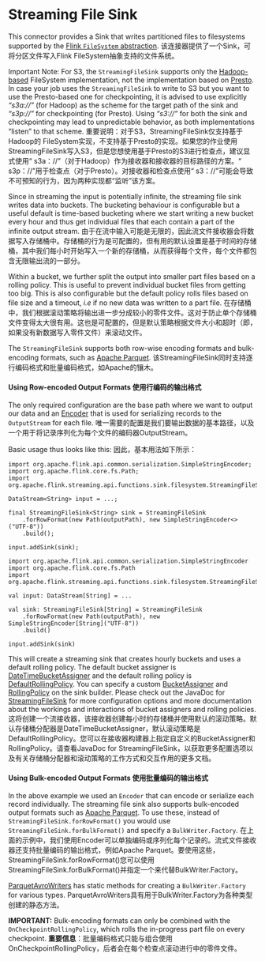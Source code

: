 

# Streaming File Sink 

This connector provides a Sink that writes partitioned files to filesystems supported by the [Flink `FileSystem` abstraction](//ci.apache.org/projects/flink/flink-docs-release-1.7/ops/filesystems.html).
该连接器提供了一个Sink，可将分区文件写入Flink FileSystem抽象支持的文件系统。

Important Note: For S3, the `StreamingFileSink` supports only the [Hadoop-based](https://hadoop.apache.org/) FileSystem implementation, not the implementation based on [Presto](https://prestodb.io/). In case your job uses the `StreamingFileSink` to write to S3 but you want to use the Presto-based one for checkpointing, it is advised to use explicitly _“s3a://”_ (for Hadoop) as the scheme for the target path of the sink and _“s3p://”_ for checkpointing (for Presto). Using _“s3://”_ for both the sink and checkpointing may lead to unpredictable behavior, as both implementations “listen” to that scheme.
重要说明：对于S3，StreamingFileSink仅支持基于Hadoop的 FileSystem实现，不支持基于Presto的实现。如果您的作业使用StreamingFileSink写入S3，但是您想使用基于Presto的S3进行检查点，建议显式使用“ s3a：//”（对于Hadoop）作为接收器和接收器的目标路径的方案。“ s3p：//”用于检查点（对于Presto）。对接收器和检查点使用“ s3：//”可能会导致不可预知的行为，因为两种实现都“监听”该方案。

Since in streaming the input is potentially infinite, the streaming file sink writes data into buckets. The bucketing behaviour is configurable but a useful default is time-based bucketing where we start writing a new bucket every hour and thus get individual files that each contain a part of the infinite output stream.
由于在流中输入可能是无限的，因此流文件接收器会将数据写入存储桶中。存储桶的行为是可配置的，但有用的默认设置是基于时间的存储桶，其中我们每小时开始写入一个新的存储桶，从而获得每个文件，每个文件都包含无限输出流的一部分。

Within a bucket, we further split the output into smaller part files based on a rolling policy. This is useful to prevent individual bucket files from getting too big. This is also configurable but the default policy rolls files based on file size and a timeout, _i.e_ if no new data was written to a part file.
在存储桶中，我们根据滚动策略将输出进一步分成较小的零件文件。这对于防止单个存储桶文件变得太大很有用。这也是可配置的，但是默认策略根据文件大小和超时（即，如果没有新数据写入零件文件）来滚动文件。

The `StreamingFileSink` supports both row-wise encoding formats and bulk-encoding formats, such as [Apache Parquet](http://parquet.apache.org).
该StreamingFileSink同时支持逐行编码格式和批量编码格式，如Apache的镶木。

#### Using Row-encoded Output Formats 使用行编码的输出格式

The only required configuration are the base path where we want to output our data and an [Encoder](//ci.apache.org/projects/flink/flink-docs-release-1.7/api/java/org/apache/flink/api/common/serialization/Encoder.html) that is used for serializing records to the `OutputStream` for each file.
唯一需要的配置是我们要输出数据的基本路径，以及一个用于将记录序列化为每个文件的编码器OutputStream。

Basic usage thus looks like this:
因此，基本用法如下所示：


```
import org.apache.flink.api.common.serialization.SimpleStringEncoder;
import org.apache.flink.core.fs.Path;
import org.apache.flink.streaming.api.functions.sink.filesystem.StreamingFileSink;

DataStream<String> input = ...;

final StreamingFileSink<String> sink = StreamingFileSink
	.forRowFormat(new Path(outputPath), new SimpleStringEncoder<>("UTF-8"))
	.build();

input.addSink(sink);
```





```
import org.apache.flink.api.common.serialization.SimpleStringEncoder
import org.apache.flink.core.fs.Path
import org.apache.flink.streaming.api.functions.sink.filesystem.StreamingFileSink

val input: DataStream[String] = ...

val sink: StreamingFileSink[String] = StreamingFileSink
    .forRowFormat(new Path(outputPath), new SimpleStringEncoder[String]("UTF-8"))
    .build()

input.addSink(sink)
```



This will create a streaming sink that creates hourly buckets and uses a default rolling policy. The default bucket assigner is [DateTimeBucketAssigner](//ci.apache.org/projects/flink/flink-docs-release-1.7/api/java/org/apache/flink/streaming/api/functions/sink/filesystem/bucketassigners/DateTimeBucketAssigner.html) and the default rolling policy is [DefaultRollingPolicy](//ci.apache.org/projects/flink/flink-docs-release-1.7/api/java/org/apache/flink/streaming/api/functions/sink/filesystem/rollingpolicies/DefaultRollingPolicy.html). You can specify a custom [BucketAssigner](//ci.apache.org/projects/flink/flink-docs-release-1.7/api/java/org/apache/flink/streaming/api/functions/sink/filesystem/BucketAssigner.html) and [RollingPolicy](//ci.apache.org/projects/flink/flink-docs-release-1.7/api/java/org/apache/flink/streaming/api/functions/sink/filesystem/RollingPolicy.html) on the sink builder. Please check out the JavaDoc for [StreamingFileSink](//ci.apache.org/projects/flink/flink-docs-release-1.7/api/java/org/apache/flink/streaming/api/functions/sink/filesystem/StreamingFileSink.html) for more configuration options and more documentation about the workings and interactions of bucket assigners and rolling policies.
这将创建一个流接收器，该接收器创建每小时的存储桶并使用默认的滚动策略。默认存储桶分配器是DateTimeBucketAssigner，默认滚动策略是DefaultRollingPolicy。您可以在接收器构建器上指定自定义的BucketAssigner和RollingPolicy。请查看JavaDoc for StreamingFileSink，以获取更多配置选项以及有关存储桶分配器和滚动策略的工作方式和交互作用的更多文档。

#### Using Bulk-encoded Output Formats 使用批量编码的输出格式

In the above example we used an `Encoder` that can encode or serialize each record individually. The streaming file sink also supports bulk-encoded output formats such as [Apache Parquet](http://parquet.apache.org). To use these, instead of `StreamingFileSink.forRowFormat()` you would use `StreamingFileSink.forBulkFormat()` and specify a `BulkWriter.Factory`.
在上面的示例中，我们使用Encoder可以单独编码或序列化每个记录的。流式文件接收器还支持批量编码的输出格式，例如Apache Parquet。要使用这些，StreamingFileSink.forRowFormat()您可以使用StreamingFileSink.forBulkFormat()并指定一个来代替BulkWriter.Factory。

[ParquetAvroWriters](//ci.apache.org/projects/flink/flink-docs-release-1.7/api/java/org/apache/flink/formats/parquet/avro/ParquetAvroWriters.html) has static methods for creating a `BulkWriter.Factory` for various types.
ParquetAvroWriters具有用于BulkWriter.Factory为各种类型创建的静态方法。

**IMPORTANT:** Bulk-encoding formats can only be combined with the `OnCheckpointRollingPolicy`, which rolls the in-progress part file on every checkpoint.
**重要信息**：批量编码格式只能与组合使用OnCheckpointRollingPolicy，后者会在每个检查点滚动进行中的零件文件。